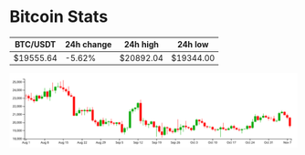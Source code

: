 # Bitcoin Stats

BTC/USDT|24h change|24h high|24h low|
|---|---|---|---|
|$19555.64|-5.62%|$20892.04|$19344.00|

<img src="./chart.svg">
